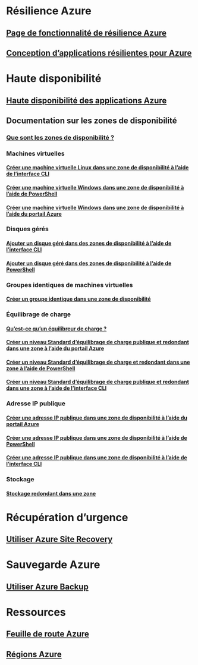 
# Résilience Azure
## [Page de fonctionnalité de résilience Azure](http://azure.microsoft.com/features/resiliency)
## [Conception d’applications résilientes pour Azure](https://docs.microsoft.com/azure/architecture/resiliency/)

# Haute disponibilité

## [Haute disponibilité des applications Azure](https://docs.microsoft.com/azure/architecture/resiliency/high-availability-azure-applications)

## Documentation sur les zones de disponibilité
### [Que sont les zones de disponibilité ?](az-overview.md)

### Machines virtuelles
#### [Créer une machine virtuelle Linux dans une zone de disponibilité à l’aide de l’interface CLI](../virtual-machines/linux/create-cli-availability-zone.md)
#### [Créer une machine virtuelle Windows dans une zone de disponibilité à l’aide de PowerShell](../virtual-machines/windows/create-powershell-availability-zone.md)
#### [Créer une machine virtuelle Windows dans une zone de disponibilité à l’aide du portail Azure](../virtual-machines/windows/create-portal-availability-zone.md)

### Disques gérés
#### [Ajouter un disque géré dans des zones de disponibilité à l’aide de l’interface CLI](../virtual-machines/linux/add-disk.md#use-managed-disks)
#### [Ajouter un disque géré dans des zones de disponibilité à l’aide de PowerShell](../virtual-machines/windows/attach-disk-ps.md#add-an-empty-data-disk-to-a-virtual-machine)

### Groupes identiques de machines virtuelles 
#### [Créer un groupe identique dans une zone de disponibilité](../virtual-machine-scale-sets/virtual-machine-scale-sets-use-availability-zones.md)

### Équilibrage de charge
#### [Qu’est-ce qu’un équilibreur de charge ?](../load-balancer/load-balancer-standard-overview.md)
#### [Créer un niveau Standard d’équilibrage de charge publique et redondant dans une zone à l’aide du portail Azure](../load-balancer/load-balancer-get-started-internet-az-portal.md)
#### [Créer un niveau Standard d’équilibrage de charge et redondant dans une zone à l’aide de PowerShell](../load-balancer/load-balancer-get-started-internet-az-powershell.md)
#### [Créer un niveau Standard d’équilibrage de charge publique et redondant dans une zone à l’aide de l’interface CLI](../load-balancer/load-balancer-get-started-internet-az-cli.md)

### Adresse IP publique
#### [Créer une adresse IP publique dans une zone de disponibilité à l’aide du portail Azure](../virtual-network/create-public-ip-availability-zone-portal.md)
#### [Créer une adresse IP publique dans une zone de disponibilité à l’aide de PowerShell](../virtual-network/create-public-ip-availability-zone-powershell.md)
#### [Créer une adresse IP publique dans une zone de disponibilité à l’aide de l’interface CLI](../virtual-network/create-public-ip-availability-zone-cli.md)

### Stockage
#### [Stockage redondant dans une zone](../storage/common/storage-redundancy.md#zone-redundant-storage)

# Récupération d’urgence
## [Utiliser Azure Site Recovery](https://docs.microsoft.com/azure/site-recovery/)

# Sauvegarde Azure
## [Utiliser Azure Backup](https://docs.microsoft.com/azure/backup/)

# Ressources
## [Feuille de route Azure](https://azure.microsoft.com/roadmap/)
## [Régions Azure](https://azure.microsoft.com/regions/)
